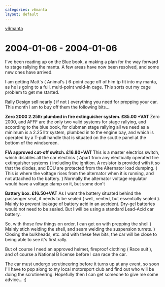 ```yaml
---
categories: v6manta
layout: default
---
```


[v6manta](/v6manta)

# 2004-01-06 - 2004-01-06 
I've been reading up on the Blue book, a making a plan for the way forward to stage rallying the manta. A few areas have now been resolved, and some new ones have arrived.

I am getting Matt's ( Animal's ) 6-point cage off of him tp fit into my manta, as he is going to a full, multi-point weld-in cage. This sorts out my cage problem to get me started.

Rally Design sell nearly ( if not ) everything you need for prepping your car. This month I am to buy off them the following bits...

<b>Zero 2000 2.25ltr plumbed in fire extinguisher system. £85.00 +VAT</b>
Zero 2000, and AFFF are the only two valid systems for stage rallying, and according to the blue book, for clubman stage rallying all we need as a minimum is a 2.25 lltr system, plumbed in to the engine bay, and which is operated by a T-pull handle that is situated on the scuttle panel at the bottom of the windscreen.

<b>FIA approved cut-off switch. £16.80+VAT</b>
This is a master electrics switch, which disables all the car electrics ( Apart from any electically operated fire extinguisher systems ) including the ignition. A resistor is provided with it so that the diodes, and ECU are protected from the Alternator load dumping. ( This is where the voltage rises from the alternator when it is running, and not attached to the battery. ) Normally the alternator voltage regulator would have a voltage clamp on it, but some don't

<b>Battery box. £16.50+VAT</b>
As I want the battery situated behind the passenger seat, it needs to be sealed ( well, vented, but essentially sealed ). Mainly to prevent leakage of battery acid in an accident. Dry-gel batteries would not need to be sealed. But I will be using a standard Lead-Acid car battery.

So, with those few things on order, I can get on with prepping the shell ( Mainly stich welding the shell, and seam welding the suspension turrets. ) Closing the bulkheads, etc. and with these few bits, the car will be close to being able to see it's first rally.

But of course I need an approved helmet, fireproof clothing ( Race suit ), and of course a National B license before I can race the car.

The car must undergo scrutineering before it turns up at any event, so soon I'll have to pop along to my local motorsport club and find out who will be doing the scrutineering. Hopefully then I can get someone to give me some advice... :)